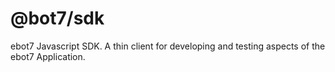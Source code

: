 # @bot7/sdk

ebot7 Javascript SDK. A thin client for developing and testing aspects of the ebot7 Application.
